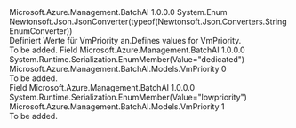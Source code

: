 <Type Name="VmPriority" FullName="Microsoft.Azure.Management.BatchAI.Models.VmPriority">
  <TypeSignature Language="C#" Value="public enum VmPriority" />
  <TypeSignature Language="ILAsm" Value=".class public auto ansi sealed VmPriority extends System.Enum" />
  <TypeSignature Language="DocId" Value="T:Microsoft.Azure.Management.BatchAI.Models.VmPriority" />
  <TypeSignature Language="VB.NET" Value="Public Enum VmPriority" />
  <TypeSignature Language="F#" Value="type VmPriority = " />
  <AssemblyInfo>
    <AssemblyName>Microsoft.Azure.Management.BatchAI</AssemblyName>
    <AssemblyVersion>1.0.0.0</AssemblyVersion>
  </AssemblyInfo>
  <Base>
    <BaseTypeName>System.Enum</BaseTypeName>
  </Base>
  <Attributes>
    <Attribute>
      <AttributeName>Newtonsoft.Json.JsonConverter(typeof(Newtonsoft.Json.Converters.StringEnumConverter))</AttributeName>
    </Attribute>
  </Attributes>
  <Docs>
    <summary>
            <span data-ttu-id="f2009-101">Definiert Werte für VmPriority an.</span><span class="sxs-lookup"><span data-stu-id="f2009-101">Defines values for VmPriority.</span></span>
            </summary>
    <remarks>To be added.</remarks>
  </Docs>
  <Members>
    <Member MemberName="Dedicated">
      <MemberSignature Language="C#" Value="Dedicated" />
      <MemberSignature Language="ILAsm" Value=".field public static literal valuetype Microsoft.Azure.Management.BatchAI.Models.VmPriority Dedicated = int32(0)" />
      <MemberSignature Language="DocId" Value="F:Microsoft.Azure.Management.BatchAI.Models.VmPriority.Dedicated" />
      <MemberSignature Language="VB.NET" Value="Dedicated" />
      <MemberSignature Language="F#" Value="Dedicated = 0" Usage="Microsoft.Azure.Management.BatchAI.Models.VmPriority.Dedicated" />
      <MemberType>Field</MemberType>
      <AssemblyInfo>
        <AssemblyName>Microsoft.Azure.Management.BatchAI</AssemblyName>
        <AssemblyVersion>1.0.0.0</AssemblyVersion>
      </AssemblyInfo>
      <Attributes>
        <Attribute>
          <AttributeName>System.Runtime.Serialization.EnumMember(Value="dedicated")</AttributeName>
        </Attribute>
      </Attributes>
      <ReturnValue>
        <ReturnType>Microsoft.Azure.Management.BatchAI.Models.VmPriority</ReturnType>
      </ReturnValue>
      <MemberValue>0</MemberValue>
      <Docs>
        <summary>To be added.</summary>
      </Docs>
    </Member>
    <Member MemberName="Lowpriority">
      <MemberSignature Language="C#" Value="Lowpriority" />
      <MemberSignature Language="ILAsm" Value=".field public static literal valuetype Microsoft.Azure.Management.BatchAI.Models.VmPriority Lowpriority = int32(1)" />
      <MemberSignature Language="DocId" Value="F:Microsoft.Azure.Management.BatchAI.Models.VmPriority.Lowpriority" />
      <MemberSignature Language="VB.NET" Value="Lowpriority" />
      <MemberSignature Language="F#" Value="Lowpriority = 1" Usage="Microsoft.Azure.Management.BatchAI.Models.VmPriority.Lowpriority" />
      <MemberType>Field</MemberType>
      <AssemblyInfo>
        <AssemblyName>Microsoft.Azure.Management.BatchAI</AssemblyName>
        <AssemblyVersion>1.0.0.0</AssemblyVersion>
      </AssemblyInfo>
      <Attributes>
        <Attribute>
          <AttributeName>System.Runtime.Serialization.EnumMember(Value="lowpriority")</AttributeName>
        </Attribute>
      </Attributes>
      <ReturnValue>
        <ReturnType>Microsoft.Azure.Management.BatchAI.Models.VmPriority</ReturnType>
      </ReturnValue>
      <MemberValue>1</MemberValue>
      <Docs>
        <summary>To be added.</summary>
      </Docs>
    </Member>
  </Members>
</Type>